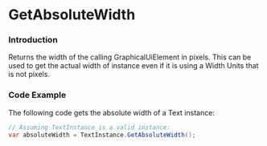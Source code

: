 # GetAbsoluteWidth

### Introduction

Returns the width of the calling GraphicalUiElement in pixels. This can be used to get the actual width of instance even if it is using a Width Units that is not pixels.

### Code Example

The following code gets the absolute width of a Text instance:

```csharp
// Assuming TextInstance is a valid instance:
var absoluteWidth = TextInstance.GetAbsoluteWidth();
```
